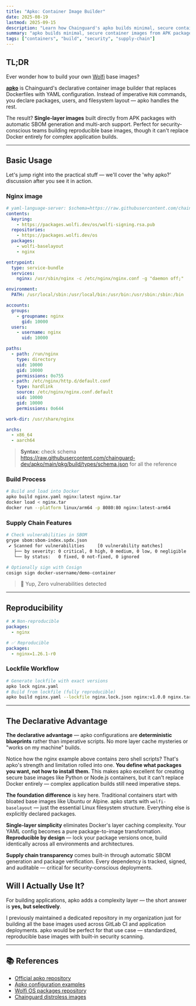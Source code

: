 ```yaml
---
title: "Apko: Container Image Builder"
date: 2025-08-19
lastmod: 2025-09-15
description: "Learn how Chainguard's apko builds minimal, secure container images from APK packages using declarative YAML configuration with automatic SBOM generation and zero-vulnerability base images"
summary: "apko builds minimal, secure container images from APK packages using declarative YAML configuration"
tags: ["containers", "build", "security", "supply-chain"]
---
```


## TL;DR

Ever wonder how to build your own [Wolfi](wolfi_made_easy) base images?

**[apko](https://github.com/chainguard-dev/apko)** is Chainguard's declarative container image builder that replaces Dockerfiles with YAML configuration. Instead of imperative `RUN` commands, you declare packages, users, and filesystem layout — apko handles the rest.

The result? **Single-layer images** built directly from APK packages with automatic SBOM generation and multi-arch support. Perfect for security-conscious teams building reproducible base images, though it can't replace Docker entirely for complex application builds.

---

## Basic Usage

Let's jump right into the practical stuff — we'll cover the 'why apko?' discussion after you see it in action.

### Nginx image

```yaml
# yaml-language-server: $schema=https://raw.githubusercontent.com/chainguard-dev/apko/main/pkg/build/types/schema.json
contents:
  keyring:
    - https://packages.wolfi.dev/os/wolfi-signing.rsa.pub
  repositories:
    - https://packages.wolfi.dev/os
  packages:
    - wolfi-baselayout
    - nginx

entrypoint:
  type: service-bundle
  services:
    nginx: /usr/sbin/nginx -c /etc/nginx/nginx.conf -g "daemon off;"

environment:
  PATH: /usr/local/sbin:/usr/local/bin:/usr/bin:/usr/sbin:/sbin:/bin

accounts:
  groups:
    - groupname: nginx
      gid: 10000
  users:
    - username: nginx
      uid: 10000

paths:
  - path: /run/nginx
    type: directory
    uid: 10000
    gid: 10000
    permissions: 0o755
  - path: /etc/nginx/http.d/default.conf
    type: hardlink
    source: /etc/nginx/nginx.conf.default
    uid: 10000
    gid: 10000
    permissions: 0o644

work-dir: /usr/share/nginx

archs:
  - x86_64
  - aarch64
```

> **Syntax:** check schema https://raw.githubusercontent.com/chainguard-dev/apko/main/pkg/build/types/schema.json for all the reference

### Build Process

```bash
# Build and load into Docker
apko build nginx.yaml nginx:latest nginx.tar
docker load < nginx.tar
docker run --platform linux/arm64 -p 8080:80 nginx:latest-arm64
```

### Supply Chain Features

```bash
# Check vulnerabilities in SBOM
grype sbom:sbom-index.spdx.json
 ✔ Scanned for vulnerabilities     [0 vulnerability matches]
   ├── by severity: 0 critical, 0 high, 0 medium, 0 low, 0 negligible
   └── by status:   0 fixed, 0 not-fixed, 0 ignored

# Optionally sign with Cosign
cosign sign docker-username/demo-container
```

> 🤯 Yup, Zero vulnerabilities detected

---

## Reproducibility

```yaml
# ❌ Non-reproducible
packages:
  - nginx

# ✅ Reproducible
packages:
  - nginx=1.26.1-r0
```

### Lockfile Workflow

```bash
# Generate lockfile with exact versions
apko lock nginx.yaml
# Build from lockfile (fully reproducible)
apko build nginx.yaml --lockfile nginx.lock.json nginx:v1.0.0 nginx.tar
```

---

## The Declarative Advantage

**The declarative advantage** — apko configurations are **deterministic blueprints** rather than imperative scripts. No more layer cache mysteries or "works on my machine" builds.

Notice how the nginx example above contains zero shell scripts? That's apko's strength and limitation rolled into one. **You define what packages you want, not how to install them.** This makes apko excellent for creating secure base images like Python or Node.js containers, but it can't replace Docker entirely — complex application builds still need imperative steps.

**The foundation difference** is key here. Traditional containers start with bloated base images like Ubuntu or Alpine. apko starts with `wolfi-baselayout` — just the essential Linux filesystem structure. Everything else is explicitly declared packages.

**Single-layer simplicity** eliminates Docker's layer caching complexity. Your YAML config becomes a pure package-to-image transformation. **Reproducible by design** — lock your package versions once, build identically across all environments and architectures.

**Supply chain transparency** comes built-in through automatic SBOM generation and package verification. Every dependency is tracked, signed, and auditable — critical for security-conscious deployments.

## Will I Actually Use It?

For building applications, apko adds a complexity layer — the short answer is **yes, but selectively**.

I previously maintained a dedicated repository in my organization just for building all the base images used across GitLab CI and application deployments. apko would be perfect for that use case — standardized, reproducible base images with built-in security scanning.

---

## 📚 References

- [Official apko repository](https://github.com/chainguard-dev/apko)
- [Apko configuration examples](https://github.com/chainguard-dev/apko/tree/main/examples)
- [Wolfi OS packages repository](https://github.com/wolfi-dev/os)
- [Chainguard distroless images](https://github.com/chainguard-images)
